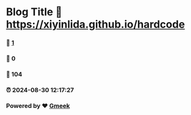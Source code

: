 # Blog Title :link: https://xiyinlida.github.io/hardcode 
### :page_facing_up: [1](https://xiyinlida.github.io/hardcode/tag.html) 
### :speech_balloon: 0 
### :hibiscus: 104 
### :alarm_clock: 2024-08-30 12:17:27 
### Powered by :heart: [Gmeek](https://github.com/Meekdai/Gmeek)
